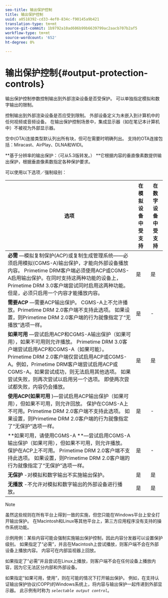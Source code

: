 ```yaml
---
seo-title: 输出保护控制
title: 输出保护控制
uuid: a0518392-cd33-4ef0-834c-f90145a9b421
translation-type: tm+mt
source-git-commit: 1b9792a10ad606b99b6639799ac2aacb707b2af5
workflow-type: tm+mt
source-wordcount: '652'
ht-degree: 0%

---
```



# 输出保护控制{#output-protection-controls}

输出保护控制参数控制输出到外部渲染设备是否受保护。 可以单独指定模拟和数字输出的限制。

控制输出到外部渲染设备是否应受到限制。 外部设备定义为未嵌入到计算机中的任何视频或音频设备。 在输出保护控制场景中，集成显示器（如在笔记本计算机中）不被视为外部显示器。

空中(OTA)连接类型默认列出所有块，但可在需要时明确列出。 支持的OTA连接包括：Miracast、AirPlay、DLNA和WIDI。

**基于分辨率的输出保护：（可从5.3版转发。） **它根据内容的垂直像素数提供输出保护，根据垂直像素数指定各种保护要求。

可以使用以下选项／强制级别：

| 选项 | 在模拟设备中受支持 | 在数字设备中受支持 |
|---|---|---|
| **必需** —模拟复制保护(ACP)或复制生成管理系统——必须启用模拟(CGMS-A)输出保护，才能向外部设备播放内容。 Primetime DRM客户端必须使用ACP或CGMS-A启用输出保护。在同时支持这两种功能的设备上，Primetime DRM 3.0客户端尝试同时启用这两种功能。 但是，必须只启用一个内容才能播放内容。 | 是 | 是 |
| **需要ACP** —需要ACP输出保护。 CGMS-A上不允许播放。Primetime DRM 2.0客户端不支持此选项。 如果设置，则Primetime DRM 2.0客户端的行为就像指定了“无播放”选项一样。 | 是 | - |
| **如果可用** —尝试启用ACP和CGMS-A输出保护（如果可用），如果不可用则允许播放。 Primetime DRM 3.0客户端尝试启用ACP和CGMS-A（如果可能）。 Primetime DRM 2.0客户端仅尝试启用ACP或CGMS-A。例如，Primetime DRM客户端尝试启用ACP或CGMS-A。如果尝试成功，则无法启用其他选项。 如果尝试失败，则再次尝试以启用另一个选项。 即使两次尝试都失败，内容仍会播放。 | 是 | 是 |
| **使用ACP(如果可用** )—尝试启用ACP输出保护（如果可用），但如果不可用，则允许回放。 保护在CGMS-A上不可用。Primetime DRM 2.0客户端不支持此选项。 如果设置，则Primetime DRM 2.0客户端的行为就像指定了“无保护”选项一样。 | 是 | - |
| **如果可用，请使用CGMS-A **—尝试启用CGMS-A输出保护（如果可用），但如果不可用，则允许播放。 保护在ACP上不可用。 Primetime DRM 2.0客户端不支持此选项。 如果设置，则Primetime DRM 2.0客户端的行为就像指定了“无保护”选项一样。 | 是 | - |
| **无保护** -对模拟和数字输出不实施输出保护。 | 是 | 是 |
| **无播放** -不允许对模拟和数字输出的外部设备进行播放。 | 是 | 是 |

>[!NOTE]
>
>虽然这些规则在所有平台上得到一致的实施，但您只能在Windows平台上安全打开输出保护。 在Macintosh和Linux等其他平台上，第三方应用程序没有支持的操作系统功能。

示例用例：某些内容可能会强制实施输出保护控制，因此内容分发器可以设置保护级别。 如果指定了“必需”，并且在Macintosh上尝试播放，则客户端不会在外部设备上播放内容。 内容可在内部监视器上回放。

如果指定了“必需”并且尝试在Linux上播放，则客户端不会在任何设备上播放内容，因为它无法区分内部和外部设备。

如果指定“如果可用，使用”，则在可能的情况下打开输出保护。 例如，在支持认证输出保护协议(COPP)的Windows系统上，将内容与输出保护一起传递到外部显示器。 此示例有时称为 *`selectable output control`*。
